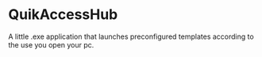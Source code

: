 # QuikAccessHub
 A little .exe application that launches preconfigured templates according to the use you open your pc.
